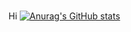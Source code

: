 ### 

Hi
[![Anurag's GitHub stats](https://github-readme-stats.vercel.app/api?username=spacewalk01)](https://github.com/anuraghazra/github-readme-stats)
